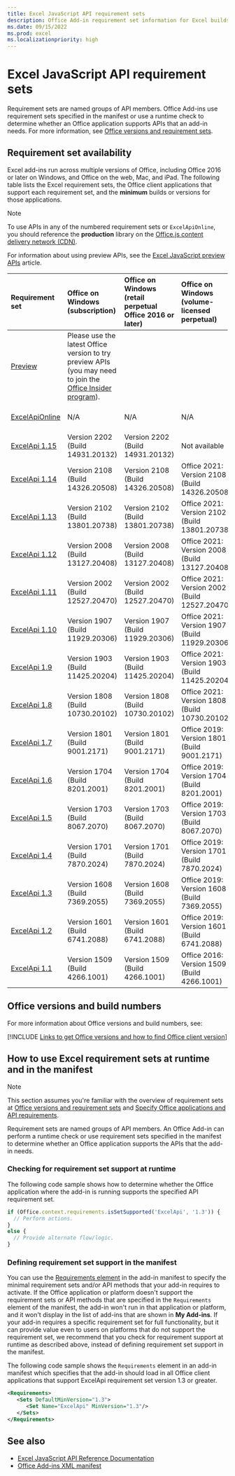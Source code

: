 ```yaml
---
title: Excel JavaScript API requirement sets
description: Office Add-in requirement set information for Excel builds.
ms.date: 09/15/2022
ms.prod: excel
ms.localizationpriority: high
---
```


# Excel JavaScript API requirement sets

Requirement sets are named groups of API members. Office Add-ins use requirement sets specified in the manifest or use a runtime check to determine whether an Office application supports APIs that an add-in needs. For more information, see [Office versions and requirement sets](/office/dev/add-ins/develop/office-versions-and-requirement-sets).

## Requirement set availability

Excel add-ins run across multiple versions of Office, including Office 2016 or later on Windows, and Office on the web, Mac, and iPad. The following table lists the Excel requirement sets, the Office client applications that support each requirement set, and the **minimum** builds or versions for those applications.

> [!NOTE]
> To use APIs in any of the numbered requirement sets or `ExcelApiOnline`, you should reference the **production** library on the [Office.js content delivery network (CDN)](https://appsforoffice.microsoft.com/lib/1/hosted/office.js).
>
> For information about using preview APIs, see the [Excel JavaScript preview APIs](excel-preview-apis.md) article.

| Requirement set | Office on Windows<br>(subscription) | Office on Windows<br>(retail perpetual Office 2016 or later) | Office on Windows<br>(volume-licensed perpetual) | Office on Mac | Office on iPad | Office on the web |
|:-----|:-----|:-----|:-----|:-----|:-----|:-----|
| [Preview](excel-preview-apis.md)  | Please use the latest Office version to try preview APIs (you may need to join the [Office Insider program](https://insider.office.com)). |
| [ExcelApiOnline](excel-api-online-requirement-set.md) | N/A | N/A | N/A | N/A | N/A | Latest (see [requirement set page](excel-api-online-requirement-set.md)) |
| [ExcelApi 1.15](excel-api-1-15-requirement-set.md) | Version 2202 (Build 14931.20132) | Version 2202 (Build 14931.20132) | Not available | 16.58 | 16.59 | Supported |
| [ExcelApi 1.14](excel-api-1-14-requirement-set.md) | Version 2108 (Build 14326.20508) | Version 2108 (Build 14326.20508) | Office 2021: Version 2108 (Build 14326.20508) | 16.52 | 16.53 | Supported |
| [ExcelApi 1.13](excel-api-1-13-requirement-set.md) | Version 2102 (Build 13801.20738) | Version 2102 (Build 13801.20738) | Office 2021: Version 2102 (Build 13801.20738) | 16.50 | 16.50 | Supported |
| [ExcelApi 1.12](excel-api-1-12-requirement-set.md) | Version 2008 (Build 13127.20408) | Version 2008 (Build 13127.20408) | Office 2021: Version 2008 (Build 13127.20408) | 16.40 | 16.40 | Supported |
| [ExcelApi 1.11](excel-api-1-11-requirement-set.md) | Version 2002 (Build 12527.20470) | Version 2002 (Build 12527.20470) | Office 2021: Version 2002 (Build 12527.20470) | 16.33 | 16.35 | Supported |
| [ExcelApi 1.10](excel-api-1-10-requirement-set.md) | Version 1907 (Build 11929.20306) | Version 1907 (Build 11929.20306) | Office 2021: Version 1907 (Build 11929.20306) | 16.30 | 16.0 | Supported |
| [ExcelApi 1.9](excel-api-1-9-requirement-set.md)  | Version 1903 (Build 11425.20204) | Version 1903 (Build 11425.20204) | Office 2021: Version 1903 (Build 11425.20204) | 16.24 | 16.0 | Supported |
| [ExcelApi 1.8](excel-api-1-8-requirement-set.md)  | Version 1808 (Build 10730.20102) | Version 1808 (Build 10730.20102) | Office 2021: Version 1808 (Build 10730.20102) | 16.17 | 16.0 | Supported |
| [ExcelApi 1.7](excel-api-1-7-requirement-set.md)  | Version 1801 (Build 9001.2171)   | Version 1801 (Build 9001.2171)   | Office 2019: Version 1801 (Build 9001.2171)   | 16.9  | 16.0  | Supported |
| [ExcelApi 1.6](excel-api-1-6-requirement-set.md)  | Version 1704 (Build 8201.2001)   | Version 1704 (Build 8201.2001)   | Office 2019: Version 1704 (Build 8201.2001)   | 15.36  | 15.0 | Supported |
| [ExcelApi 1.5](excel-api-1-5-requirement-set.md)  | Version 1703 (Build 8067.2070)   | Version 1703 (Build 8067.2070)   | Office 2019: Version 1703 (Build 8067.2070)   | 15.36  | 15.0 | Supported |
| [ExcelApi 1.4](excel-api-1-4-requirement-set.md)  | Version 1701 (Build 7870.2024)   | Version 1701 (Build 7870.2024)   | Office 2019: Version 1701 (Build 7870.2024)   | 15.36  | 15.0 | Supported |
| [ExcelApi 1.3](excel-api-1-3-requirement-set.md)  | Version 1608 (Build 7369.2055)   | Version 1608 (Build 7369.2055)   | Office 2019: Version 1608 (Build 7369.2055)   | 15.27 | 15.0 | Supported |
| [ExcelApi 1.2](excel-api-1-2-requirement-set.md)  | Version 1601 (Build 6741.2088)   | Version 1601 (Build 6741.2088)   | Office 2019: Version 1601 (Build 6741.2088)   | 15.22 | 15.0 | Supported |
| [ExcelApi 1.1](excel-api-1-1-requirement-set.md)  | Version 1509 (Build 4266.1001)   | Version 1509 (Build 4266.1001)   | Office 2016: Version 1509 (Build 4266.1001)   | 15.20 | 15.0 | Supported |

## Office versions and build numbers

For more information about Office versions and build numbers, see:

[!INCLUDE [Links to get Office versions and how to find Office client version](../../includes/links-get-office-versions-builds.md)]

## How to use Excel requirement sets at runtime and in the manifest

> [!NOTE]
> This section assumes you're familiar with the overview of requirement sets at [Office versions and requirement sets](/office/dev/add-ins/develop/office-versions-and-requirement-sets) and [Specify Office applications and API requirements](/office/dev/add-ins/develop/specify-office-hosts-and-api-requirements).

Requirement sets are named groups of API members. An Office Add-in can perform a runtime check or use requirement sets specified in the manifest to determine whether an Office application supports the APIs that the add-in needs.

### Checking for requirement set support at runtime

The following code sample shows how to determine whether the Office application where the add-in is running supports the specified API requirement set.

```js
if (Office.context.requirements.isSetSupported('ExcelApi', '1.3')) {
  // Perform actions.
}
else {
  // Provide alternate flow/logic.
}
```

### Defining requirement set support in the manifest

You can use the [Requirements element](/javascript/api/manifest/requirements) in the add-in manifest to specify the minimal requirement sets and/or API methods that your add-in requires to activate. If the Office application or platform doesn't support the requirement sets or API methods that are specified in the `Requirements` element of the manifest, the add-in won't run in that application or platform, and it won't display in the list of add-ins that are shown in **My Add-ins**. If your add-in requires a specific requirement set for full functionality, but it can provide value even to users on platforms that do not support the requirement set, we recommend that you check for requirement support at runtime as described above, instead of defining requirement set support in the manifest.

The following code sample shows the `Requirements` element in an add-in manifest which specifies that the add-in should load in all Office client applications that support ExcelApi requirement set version 1.3 or greater.

```xml
<Requirements>
   <Sets DefaultMinVersion="1.3">
      <Set Name="ExcelApi" MinVersion="1.3"/>
   </Sets>
</Requirements>
```

## See also

- [Excel JavaScript API Reference Documentation](/javascript/api/excel)
- [Office Add-ins XML manifest](/office/dev/add-ins/develop/add-in-manifests)
